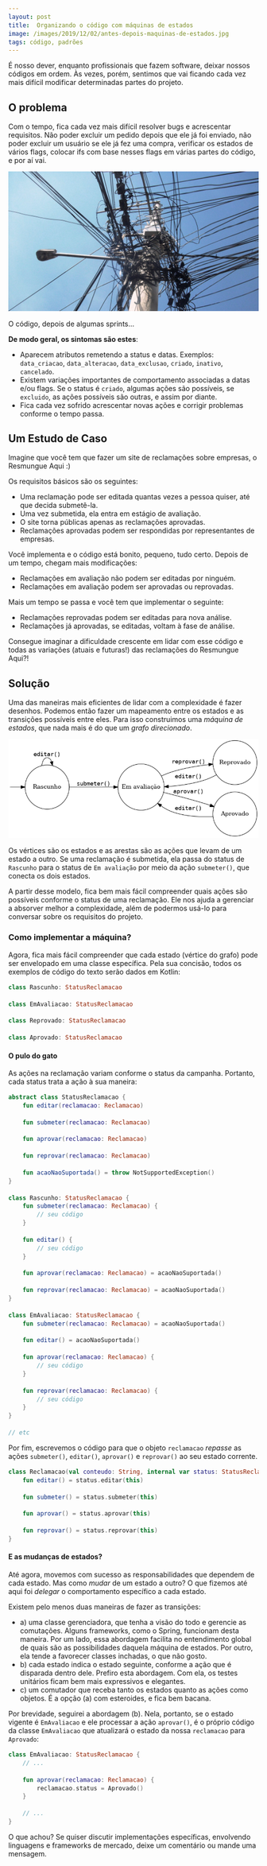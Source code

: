 ```yaml
---
layout: post
title:  Organizando o código com máquinas de estados
image: /images/2019/12/02/antes-depois-maquinas-de-estados.jpg
tags: código, padrões
---
```


É nosso dever, enquanto profissionais que fazem software, deixar nossos códigos em ordem. Às vezes, porém, sentimos que vai ficando cada vez mais difícil modificar determinadas partes do projeto.

## O problema

Com o tempo, fica cada vez mais difícil resolver bugs e acrescentar requisitos. Não poder excluir um pedido depois que ele já foi enviado, não poder excluir um usuário se ele já fez uma compra, verificar os estados de vários flags, colocar ifs com base nesses flags em várias partes do código, e por aí vai.

![Poste com muitos, muitos gatos](/images/2019/12/02/poste.jpg)
<p class="figcaption">O código, depois de algumas sprints...</p>

**De modo geral, os sintomas são estes**:

- Aparecem atributos remetendo a status e datas. Exemplos: `data_criacao`, `data_alteracao`, `data_exclusao`, `criado`, `inativo`, `cancelado`.
- Existem variações importantes de comportamento associadas a datas e/ou flags. Se o status é `criado`, algumas ações são possíveis, se `excluido`, as ações possíveis são outras, e assim por diante.
- Fica cada vez sofrido acrescentar novas ações e corrigir problemas conforme o tempo passa.

<!-- ## A solução

Analisando com calma, percebemos que o comportamento dos objetos varia conforme um ou vários status. Que tal fazermos uma subclasse para cada estado desse objeto, então? Existem restrições importantes sobre isso, mas a essência da ideia pode ser preservada com um pouco de criatividade e muita elegância. Mais detalhes sobre isso adiante. -->

## Um Estudo de Caso

Imagine que você tem que fazer um site de reclamações sobre empresas, o Resmungue Aqui :)

Os requisitos básicos são os seguintes:

- Uma reclamação pode ser editada quantas vezes a pessoa quiser, até que decida submetê-la.
- Uma vez submetida, ela entra em estágio de avaliação.
- O site torna públicas apenas as reclamações aprovadas.
- Reclamações aprovadas podem ser respondidas por representantes de empresas.

Você implementa e o código está bonito, pequeno, tudo certo.
Depois de um tempo, chegam mais modificações:

- Reclamações em avaliação não podem ser editadas por ninguém.
- Reclamações em avaliação podem ser aprovadas ou reprovadas.

Mais um tempo se passa e você tem que implementar o seguinte:

- Reclamações reprovadas podem ser editadas para nova análise.
- Reclamações já aprovadas, se editadas, voltam à fase de análise.

Consegue imaginar a dificuldade crescente em lidar com esse código e todas as variações (atuais e futuras!) das reclamações do Resmungue Aqui?!

## Solução

Uma das maneiras mais eficientes de lidar com a complexidade é fazer desenhos.
Podemos então fazer um mapeamento entre os estados e as transições possíveis entre eles. Para isso construimos uma *máquina de estados*, que nada mais é do que um  *grafo direcionado*.

![Estados das reclamações](/images/2019/12/02/reclamacao-estados.png)

Os vértices são os estados e as arestas são as ações que levam de um estado a outro. Se uma reclamação é submetida, ela passa do status de `Rascunho` para o status de `Em avaliação` por meio da ação `submeter()`, que conecta os dois estados.

A partir desse modelo, fica bem mais fácil compreender quais ações são possíveis conforme o status de uma reclamação. Ele nos ajuda a gerenciar a absorver melhor a complexidade, além de podermos usá-lo para conversar sobre os requisitos do projeto.

### Como implementar a máquina?

Agora, fica mais fácil compreender que cada estado (vértice do grafo) pode ser envelopado em uma classe específica. Pela sua concisão, todos os exemplos de código do texto serão dados em Kotlin:

```kotlin
class Rascunho: StatusReclamacao

class EmAvaliacao: StatusReclamacao

class Reprovado: StatusReclamacao

class Aprovado: StatusReclamacao
```

#### O pulo do gato

As ações na reclamação variam conforme o status da campanha. Portanto, cada status trata a ação à sua maneira:

```kotlin
abstract class StatusReclamacao {
    fun editar(reclamacao: Reclamacao)

    fun submeter(reclamacao: Reclamacao)

    fun aprovar(reclamacao: Reclamacao)

    fun reprovar(reclamacao: Reclamacao)  

    fun acaoNaoSuportada() = throw NotSupportedException()
}

class Rascunho: StatusReclamacao {
    fun submeter(reclamacao: Reclamacao) {
        // seu código
    }

    fun editar() {
        // seu código
    }

    fun aprovar(reclamacao: Reclamacao) = acaoNaoSuportada()

    fun reprovar(reclamacao: Reclamacao) = acaoNaoSuportada()
}

class EmAvaliacao: StatusReclamacao {
    fun submeter(reclamacao: Reclamacao) = acaoNaoSuportada()

    fun editar() = acaoNaoSuportada()

    fun aprovar(reclamacao: Reclamacao) {
        // seu código
    }

    fun reprovar(reclamacao: Reclamacao) {
        // seu código
    }
}

// etc
```

Por fim, escrevemos o código para que o objeto `reclamacao` *repasse* as ações `submeter()`, `editar()`, `aprovar()` e `reprovar()` ao seu estado corrente.

```kotlin
class Reclamacao(val conteudo: String, internal var status: StatusReclamacao) {
    fun editar() = status.editar(this)

    fun submeter() = status.submeter(this)

    fun aprovar() = status.aprovar(this)

    fun reprovar() = status.reprovar(this)
}
```

#### E as mudanças de estados?

Até agora, movemos com sucesso as responsabilidades que dependem de cada estado. Mas como _mudar_ de um estado a outro? O que fizemos até aqui foi _delegar_ o comportamento específico a cada estado.

Existem pelo menos duas maneiras de fazer as transições:

- a) uma classe gerenciadora, que tenha a visão do todo e gerencie as comutações. Alguns frameworks, como o Spring, funcionam desta maneira. Por um lado, essa abordagem facilita no entendimento global de quais são as possibilidades daquela máquina de estados. Por outro, ela tende a favorecer classes inchadas, o que não gosto.
- b) cada estado indica o estado seguinte, conforme a ação que é disparada dentro dele. Prefiro esta abordagem. Com ela, os testes unitários ficam bem mais expressivos e elegantes.
- c) um comutador que receba tanto os estados quanto as ações como objetos. É a opção (a) com esteroides, e fica bem bacana.

Por brevidade, seguirei a abordagem (b). Nela, portanto, se o estado vigente é `EmAvaliacao` e ele processar a ação `aprovar()`, é o próprio código da classe `EmAvaliacao` que atualizará o estado da nossa `reclamacao` para `Aprovado`:

```kotlin
class EmAvaliacao: StatusReclamacao {
    // ...

    fun aprovar(reclamacao: Reclamacao) {
        reclamacao.status = Aprovado()
    }

    // ...
}
```

O que achou? Se quiser discutir implementações específicas, envolvendo linguagens e frameworks de mercado, deixe um comentário ou mande uma mensagem.
